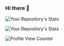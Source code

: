 ### Hi there 👋
![Your Repository's Stats](https://github-readme-stats.vercel.app/api?username=Nejilee&show_icons=true)

![Your Repository's Stats](https://github-readme-stats.vercel.app/api/top-langs/?username=Nejilee&theme=blue-green)

![Profile View Counter](https://komarev.com/ghpvc/?username=Nejilee)

